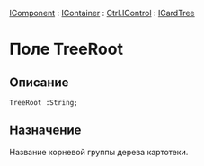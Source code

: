﻿---
Link: .Ctrl.ICardTree.@TreeRoot
---

[IComponent](topic:Com.Custom.ComClasses.IComponent.Default) :
[IContainer](topic:Com.Custom.ComClasses.IContainer.Default) :
[Ctrl.IControl](topic:Com.Custom.ComClasses.Ctrl.IControl.Default) :
[ICardTree](Default)

# Поле TreeRoot

## Описание

    TreeRoot :String;

## Назначение

Название корневой группы дерева картотеки.